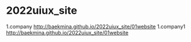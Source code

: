 # 2022uiux_site
1.company http://baekmina.github.io/2022uiux_site/01website
1.company1 http://baekmina.github.io/2022uiux_site/01website